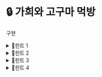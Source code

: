 # 🔒 가희와 고구마 먹방
구현
<details>
<summary>🔑힌트 1</summary>
이동 횟수의 제한이 작네요. 어떤 방법이 떠오르시나요?
</details> 
<details>
<summary>🔑힌트 2</summary>
고구마가 있는 곳에 여러 번 방문해도 한 번만 먹어야 합니다. 어떤 자료구조가 떠오르시나요?
</details>
<details>
<summary>🔑힌트 3</summary>
백트래킹은 이 문제에서 적합한 구조인가요? 만약 그렇다면 어떻게 설계해야 하나요?
</details> 
<details>
<summary>🔑힌트 4</summary>
고구마가 있는 위치일 때 이미 방문한 경우를 어떻게 관리해야 할까요?
</details>